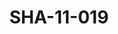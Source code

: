 ---
pid: SHA-11-019
title: SHA-11-019
language: ar
original_label: 
rights: شرحبيل احمد
location_of_original: شرحبيل احمد
photographer_or_studio: 
scanned_from: photograph 11.6 by 17.7
_date: '1966'
location: اثيوبيا، اديس ابابا
description: نقل هايلي سيلاسي
additional_notes: 
permission_display: 'yes'
on_server: 'no'
on_website: 'no'
permalink: /photopages/ar/SHA-11-019.html
layout: photo-page
---